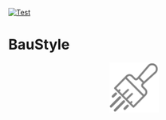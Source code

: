 [![Test](https://github.com/bauheaven/baustyle/workflows/Test/badge.svg?branch=master)](https://github.com/bauheaven/baustyle/actions?query=workflow%3ATest)



# BauStyle


<p align="center">
  <img width="100" height="100" src="./baustyle.svg">
</p>
